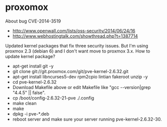 proxomox
========

About bug CVE-2014-3519
- http://www.openwall.com/lists/oss-security/2014/06/24/16
- http://www.webhostingtalk.com/showthread.php?t=1387714

Updated kernel packages that fix three security issues. But I'm using proxmox 2.3 (debian 6) and I don't want move to proxmox 3.x. How to update kernel package?

- apt-get install git -y
- git clone git://git.proxmox.com/git/pve-kernel-2.6.32.git
- apt-get install libncurses5-dev rpm2cpio lintian fakeroot unzip -y
- cd pve-kernel-2.6.32
- Download Makefile above or edit Makefile like "gcc --version|grep "4\.4\.5" || false".
- cp /boot/config-2.6.32-21-pve ./.config
- make clean
- make
- dpkg -i pve-*.deb
- reboot server and make sure your server running pve-kernel-2.6.32-30.

